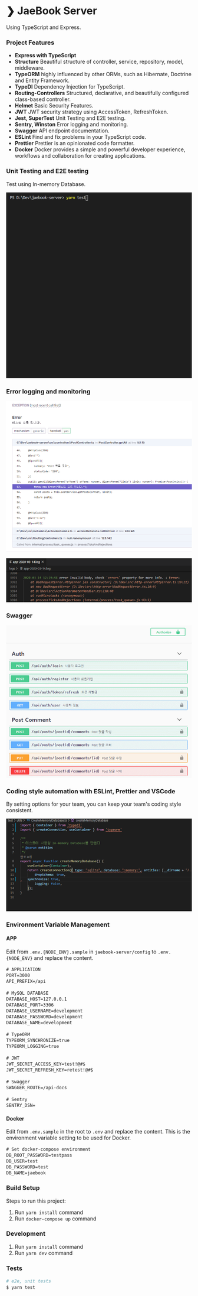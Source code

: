 # ❯ JaeBook Server

Using TypeScript and Express.

### Project Features

- **Express with TypeScript**
- **Structure** Beautiful structure of controller, service, repository, model, middleware.
- **TypeORM** highly influenced by other ORMs, such as Hibernate, Doctrine and Entity Framework.
- **TypeDI** Dependency Injection for TypeScript.
- **Routing-Controllers** Structured, declarative, and beautifully configured class-based controller.
- **Helmet** Basic Security Features.
- **JWT** JWT security strategy using AccessToken, RefreshToken.
- **Jest, SuperTest** Unit Testing and E2E testing.
- **Sentry, Winston** Error logging and monitoring.
- **Swagger** API endpoint documentation.
- **ESLint** Find and fix problems in your TypeScript code.
- **Prettier** Prettier is an opinionated code formatter.
- **Docker** Docker provides a simple and powerful developer experience, workflows and collaboration for creating applications.

### Unit Testing and E2E testing

Test using In-memory Database.

![jaebook-unit-e2e-testing](./readme/jaebook-unit-e2e-testing.gif)

### Error logging and monitoring

![sentry-error-log](./readme/sentry-error-log.png)

![winston-error-log](./readme/winston-error-log.png)

### Swagger

![swagger](./readme/swagger.gif)

### Coding style automation with ESLint, Prettier and VSCode

By setting options for your team, you can keep your team's coding style consistent.

![eslint-prettier](./readme/eslint-prettier.gif)

### Environment Variable Management

#### APP

Edit from `.env.{NODE_ENV}.sample` in `jaebook-server/config` to `.env.{NODE_ENV}` and replace the content.

```env
# APPLICATION
PORT=3000
API_PREFIX=/api

# MySQL DATABASE
DATABASE_HOST=127.0.0.1
DATABASE_PORT=3306
DATABASE_USERNAME=development
DATABASE_PASSWORD=development
DATABASE_NAME=development

# TypeORM
TYPEORM_SYNCHRONIZE=true
TYPEORM_LOGGING=true

# JWT
JWT_SECRET_ACCESS_KEY=test!@#$
JWT_SECRET_REFRESH_KEY=retest!@#$

# Swagger
SWAGGER_ROUTE=/api-docs

# Sentry
SENTRY_DSN=
```

#### Docker

Edit from `.env.sample` in the root to `.env` and replace the content.
This is the environment variable setting to be used for Docker.

```
# Set docker-compose environment
DB_ROOT_PASSWORD=testpass
DB_USER=test
DB_PASSWORD=test
DB_NAME=jaebook
```

### Build Setup

Steps to run this project:

1. Run `yarn install` command
2. Run `docker-compose up` command

### Development

1. Run `yarn install` command
2. Run `yarn dev` command

### Tests

```sh
# e2e, unit tests
$ yarn test
```